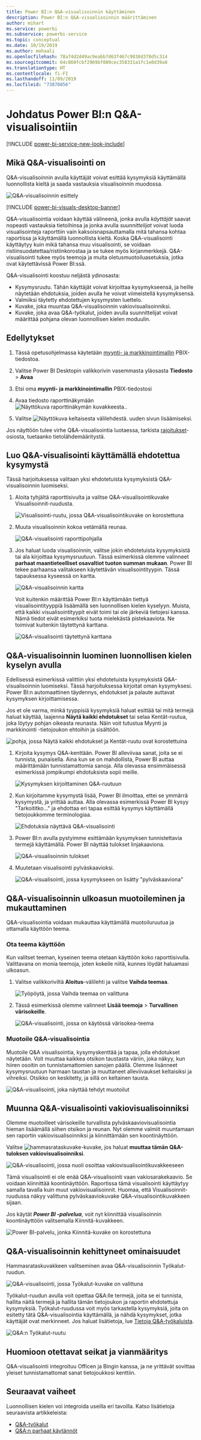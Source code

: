```yaml
---
title: Power BI:n Q&A-visualisoinnin käyttäminen
description: Power BI:n Q&A-visualisoinnin määrittäminen
author: mihart
ms.service: powerbi
ms.subservice: powerbi-service
ms.topic: conceptual
ms.date: 10/19/2019
ms.author: mohaali
ms.openlocfilehash: 78a74d2d49ac9eabb7d63f467c9838d370d5c314
ms.sourcegitcommit: 64c860fcbf2969bf089cec358331a1fc1e0d39a8
ms.translationtype: HT
ms.contentlocale: fi-FI
ms.lasthandoff: 11/09/2019
ms.locfileid: "73870856"
---
```

# <a name="introduction-to-power-bi-qa-visual"></a>Johdatus Power BI:n Q&A-visualisointiin

[!INCLUDE [power-bi-service-new-look-include](../includes/power-bi-service-new-look-include.md)]

## <a name="what-is-the-qa-visual"></a>Mikä Q&A-visualisointi on

Q&A-visualisoinnin avulla käyttäjät voivat esittää kysymyksiä käyttämällä luonnollista kieltä ja saada vastauksia visualisoinnin muodossa. 

![Q&A-visualisoinnin esittely](../natural-language/media/qna-visual-walkthrough.gif)

[!INCLUDE [power-bi-visuals-desktop-banner](../includes/power-bi-visuals-desktop-banner.md)]

Q&A-visualisointia voidaan käyttää välineenä, jonka avulla *käyttäjät* saavat nopeasti vastauksia tietoihinsa ja jonka avulla *suunnittelijat* voivat luoda visualisointeja raporttiin vain kaksoisnapsauttamalla mitä tahansa kohtaa raportissa ja käyttämällä luonnollista kieltä. Koska Q&A-visualisointi käyttäytyy kuin mikä tahansa muu visualisointi, se voidaan ristiinsuodatettaa/ristiinkorostaa ja se tukee myös kirjanmerkkejä. Q&A-visualisointi tukee myös teemoja ja muita oletusmuotoiluasetuksia, jotka ovat käytettävissä Power BI:ssä.

Q&A-visualisointi koostuu neljästä ydinosasta:

- Kysymysruutu. Tähän käyttäjät voivat kirjoittaa kysymykseensä, ja heille näytetään ehdotuksia, joiden avulla he voivat viimeistellä kysymyksensä.
- Valmiiksi täytetty ehdotettujen kysymysten luettelo.
- Kuvake, joka muuntaa Q&A-visualisoinnin vakiovisualisoinniksi. 
- Kuvake, joka avaa Q&A-työkalut, joiden avulla suunnittelijat voivat määrittää pohjana olevan luonnollisen kielen moduulin.

## <a name="prerequisites"></a>Edellytykset

1. Tässä opetusohjelmassa käytetään [myynti- ja markkinointimallin](https://download.microsoft.com/download/9/7/6/9767913A-29DB-40CF-8944-9AC2BC940C53/Sales%20and%20Marketing%20Sample%20PBIX.pbix) PBIX-tiedostoa. 

1. Valitse Power BI Desktopin valikkorivin vasemmasta yläosasta **Tiedosto** > **Avaa**
   
2. Etsi oma **myynti- ja markkinointimallin** PBIX-tiedostosi

1. Avaa tiedosto raporttinäkymään ![Näyttökuva raporttinäkymän kuvakkeesta.](media/power-bi-visualization-kpi/power-bi-report-view.png).

1. Valitse ![Näyttökuva keltaisesta välilehdestä.](media/power-bi-visualization-kpi/power-bi-yellow-tab.png) uuden sivun lisäämiseksi.


Jos näyttöön tulee virhe Q&A-visualisointia luotaessa, tarkista [rajoitukset](../natural-language/q-and-a-limitations.md)-osiosta, tuetaanko tietolähdemääritystä.

## <a name="create-a-qa-visual-using-a-suggested-question"></a>Luo Q&A-visualisointi käyttämällä ehdotettua kysymystä
Tässä harjoituksessa valitaan yksi ehdotetuista kysymyksistä Q&A-visualisoinnin luomiseksi. 

1. Aloita tyhjältä raporttisivulta ja valitse Q&A-visualisointikuvake Visualisoinnit-ruudusta.

    ![Visualisointi-ruutu, jossa Q&A-visualisointikuvake on korostettuna](media/power-bi-visualization-q-and-a/power-bi-icon.png)

2. Muuta visualisoinnin kokoa vetämällä reunaa.

    ![Q&A-visualisointi raporttipohjalla](media/power-bi-visualization-q-and-a/power-bi-qna.png)

3. Jos haluat luoda visualisoinnin, valitse jokin ehdotetuista kysymyksistä tai ala kirjoittaa kysymysruutuun. Tässä esimerkissä olemme valinneet **parhaat maantieteelliset osavaltiot tuoton summan mukaan**. Power BI tekee parhaansa valitakseen käytettävän visualisointityypin. Tässä tapauksessa kyseessä on kartta.

    ![Q&A-visualisoinnin kartta](media/power-bi-visualization-q-and-a/power-bi-map.png)

    Voit kuitenkin määrittää Power BI:n käyttämään tiettyä visualisointityyppiä lisäämällä sen luonnollisen kielen kyselyyn. Muista, että kaikki visualisointityypit eivät toimi tai ole järkeviä tietojesi kanssa. Nämä tiedot eivät esimerkiksi tuota mielekästä pistekaaviota. Ne toimivat kuitenkin täytettynä karttana.

    ![Q&A-visualisointi täytettynä karttana](media/power-bi-visualization-q-and-a/power-bi-specify-map.png)

## <a name="create-a-qa-visual-using-a-natural-language-query"></a>Q&A-visualisoinnin luominen luonnollisen kielen kyselyn avulla
Edellisessä esimerkissä valittiin yksi ehdotetuista kysymyksistä Q&A-visualisoinnin luomiseksi.  Tässä harjoituksessa kirjoitat oman kysymyksesi. Power BI:n automaattinen täydennys, ehdotukset ja palaute auttavat kysymyksen kirjoittamisessa.

Jos et ole varma, minkä tyyppisiä kysymyksiä haluat esittää tai mitä termejä haluat käyttää, laajenna **Näytä kaikki ehdotukset** tai selaa Kentät-ruutua, joka löytyy pohjan oikeasta reunasta. Näin voit tutustua Myynti ja markkinointi -tietojoukon ehtoihin ja sisältöön.

![pohja, jossa Näytä kaikki ehdotukset ja Kentät-ruutu ovat korostettuina](media/power-bi-visualization-q-and-a/power-bi-terminology.png)


1. Kirjoita kysymys Q&A-kenttään. Power BI alleviivaa sanat, joita se ei tunnista, punaisella. Aina kun se on mahdollista, Power BI auttaa määrittämään tunnistamattomia sanoja.  Alla olevassa ensimmäisessä esimerkissä jompikumpi ehdotuksista sopii meille.  

    ![Kysymyksen kirjoittaminen Q&A-ruutuun](media/power-bi-visualization-q-and-a/power-bi-red-suggest.png)

2. Kun kirjoitamme kysymystä lisää, Power BI ilmoittaa, ettei se ymmärrä kysymystä, ja yrittää auttaa. Alla olevassa esimerkissä Power BI kysyy "Tarkoititko..." ja ehdottaa eri tapaa esittää kysymys käyttämällä tietojoukkomme terminologiaa. 

    ![Ehdotuksia näyttävä Q&A-visualisointi](media/power-bi-visualization-q-and-a/power-bi-define.png)

5. Power BI:n avulla pystyimme esittämään kysymyksen tunnistettavia termejä käyttämällä. Power BI näyttää tulokset linjakaaviona. 

    ![Q&A-visualisoinnin tulokset](media/power-bi-visualization-q-and-a/power-bi-type.png)


6. Muutetaan visualisointi pylväskaavioksi. 

    ![Q&A-visualisointi, jossa kysymykseen on lisätty "pylväskaaviona"](media/power-bi-visualization-q-and-a/power-bi-specify-visual.png)

## <a name="format-and-customize-the-qa-visual"></a>Q&A-visualisoinnin ulkoasun muotoileminen ja mukauttaminen
Q&A-visualisointia voidaan mukauttaa käyttämällä muotoiluruutua ja ottamalla käyttöön teema. 

### <a name="apply-a-theme"></a>Ota teema käyttöön
Kun valitset teeman, kyseinen teema otetaan käyttöön koko raporttisivulla. Valittavana on monia teemoja, joten kokeile niitä, kunnes löydät haluamasi ulkoasun. 

1. Valitse valikkoriviltä **Aloitus**-välilehti ja valitse **Vaihda teemaa**. 

    ![Työpöytä, jossa Vaihda teemaa on valittuna](media/power-bi-visualization-q-and-a/power-bi-themes.png)

    
    
2. Tässä esimerkissä olemme valinneet **Lisää teemoja** > **Turvallinen värisokeille**.

    ![Q&A-visualisointi, jossa on käytössä värisokea-teema](media/power-bi-visualization-q-and-a/power-bi-color-blind.png)

### <a name="format-the-qa-visual"></a>Muotoile Q&A-visualisointia
Muotoile Q&A visualisointia, kysymyskenttää ja tapaa, jolla ehdotukset näytetään. Voit muuttaa kaikkea otsikon taustasta väriin, joka näkyy, kun hiiren osoitin on tunnistamattomien sanojen päällä. Olemme lisänneet kysymysruutuun harmaan taustan ja muuttaneet alleviivaukset keltaisiksi ja vihreiksi. Otsikko on keskitetty, ja sillä on keltainen tausta. 

![Q&A-visualisointi, joka näyttää tehdyt muotoilut](media/power-bi-visualization-q-and-a/power-bi-q-and-a-format.png)

## <a name="convert-your-qa-visual-into-a-standard-visual"></a>Muunna Q&A-visualisointi vakiovisualisoinniksi
Olemme muotoilleet värisokeille turvallista pylväskaaviovisualisointia hieman lisäämällä siihen otsikon ja reunan. Nyt olemme valmiit muuntamaan sen raportin vakiovisualisoinniksi ja kiinnittämään sen koontinäyttöön.

Valitse ![hammasrataskuvake](media/power-bi-visualization-q-and-a/power-bi-convert-icon.png)-kuvake, jos haluat **muuttaa tämän Q&A-tuloksen vakiovisualisoinniksi**.

![Q&A-visualisointi, jossa nuoli osoittaa vakiovisualisointikuvakkeeseen](media/power-bi-visualization-q-and-a/power-bi-visual-convert.png)

Tämä visualisointi ei ole enää Q&A-visualisointi vaan vakiosarakekaavio. Se voidaan kiinnittää koontinäyttöön. Raportissa tämä visualisointi käyttäytyy samalla tavalla kuin muut vakiovisualisoinnit. Huomaa, että Visualisoinnit-ruudussa näkyy valittuna pylväskaaviokuvake Q&A-visualisointikuvakkeen sijaan.

Jos käytät ***Power BI -palvelua***, voit nyt kiinnittää visualisoinnin koontinäyttöön valitsemalla Kiinnitä-kuvakkeen. 


![Power BI-palvelu, jonka Kiinnitä-kuvake on korostettuna](media/power-bi-visualization-q-and-a/power-bi-pin.png)


## <a name="advanced-features-of-the-qa-visual"></a>Q&A-visualisoinnin kehittyneet ominaisuudet
Hammasrataskuvakkeen valitseminen avaa Q&A-visualisoinnin Työkalut-ruudun. 

![Q&A-visualisointi, jossa Työkalut-kuvake on valittuna](media/power-bi-visualization-q-and-a/power-bi-q-and-a-tooling.png)

Työkalut-ruudun avulla voit opettaa Q&A:lle termejä, joita se ei tunnista, hallita näitä termejä ja hallita tämän tietojoukon ja raportin ehdotettuja kysymyksiä. Työkalut-ruudussa voit myös tarkastella kysymyksiä, joita on esitetty tätä Q&A-visualisointia käyttämällä, ja nähdä kysymykset, jotka käyttäjät ovat merkinneet. Jos haluat lisätietoja, lue [Tietoja Q&A-työkaluista](../natural-language/q-and-a-tooling-intro.md).

![Q&A:n Työkalut-ruutu](media/power-bi-visualization-q-and-a/power-bi-q-and-a-tooling-pane.png)

## <a name="considerations-and-troubleshooting"></a>Huomioon otettavat seikat ja vianmääritys
Q&A-visualisointi integroituu Officen ja Bingin kanssa, ja ne yrittävät sovittaa yleiset tunnistamattomat sanat tietojoukkosi kenttiin.  

## <a name="next-steps"></a>Seuraavat vaiheet

Luonnollisen kielen voi integroida useilla eri tavoilla. Katso lisätietoja seuraavista artikkeleista:

* [Q&A-työkalut](../natural-language/q-and-a-tooling-intro.md)
* [Q&A:n parhaat käytännöt](../natural-language/q-and-a-best-practices.md)
